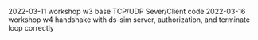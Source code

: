 2022-03-11 workshop w3 base TCP/UDP Sever/Client code
2022-03-16 workshop w4 handshake with ds-sim server, authorization, and terminate loop correctly